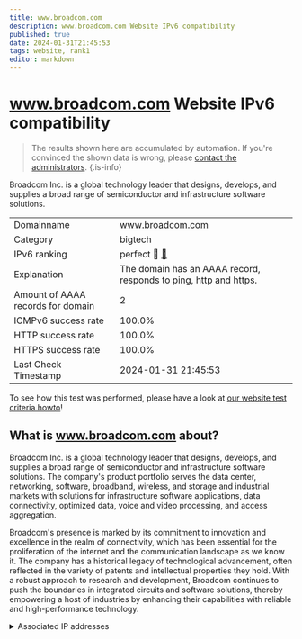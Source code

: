 ```yaml
---
title: www.broadcom.com
description: www.broadcom.com Website IPv6 compatibility
published: true
date: 2024-01-31T21:45:53
tags: website, rank1
editor: markdown
---
```


# www.broadcom.com Website IPv6 compatibility

> The results shown here are accumulated by automation. If you're convinced the shown data is wrong, please [contact the administrators](/howto/chat). 
{.is-info}

Broadcom Inc. is a global technology leader that designs, develops, and supplies a broad range of semiconductor and infrastructure software solutions.


|   |   |
| - | - |
| Domainname | www.broadcom.com
| Category | bigtech |
| IPv6 ranking | perfect :1st_place_medal: [🔗](/howto/ranking) |
| Explanation | The domain has an AAAA record, responds to ping, http and https. |
| Amount of AAAA records for domain | 2 |
| ICMPv6 success rate | 100.0%|
| HTTP success rate | 100.0% |
| HTTPS success rate | 100.0% |
| Last Check Timestamp | 2024-01-31 21:45:53 |

To see how this test was performed, please have a look at [our website test criteria howto](/howto/testcriteria/website)!


## What is www.broadcom.com about?
Broadcom Inc. is a global technology leader that designs, develops, and supplies a broad range of semiconductor and infrastructure software solutions. The company's product portfolio serves the data center, networking, software, broadband, wireless, and storage and industrial markets with solutions for infrastructure software applications, data connectivity, optimized data, voice and video processing, and access aggregation.

Broadcom's presence is marked by its commitment to innovation and excellence in the realm of connectivity, which has been essential for the proliferation of the internet and the communication landscape as we know it. The company has a historical legacy of technological advancement, often reflected in the variety of patents and intellectual properties they hold. With a robust approach to research and development, Broadcom continues to push the boundaries in integrated circuits and software solutions, thereby empowering a host of industries by enhancing their capabilities with reliable and high-performance technology.



<details>
<summary>Associated IP addresses</summary>

2606:4700:4400::ac40:9b6a

2606:4700:4400::6812:2096

</details>
